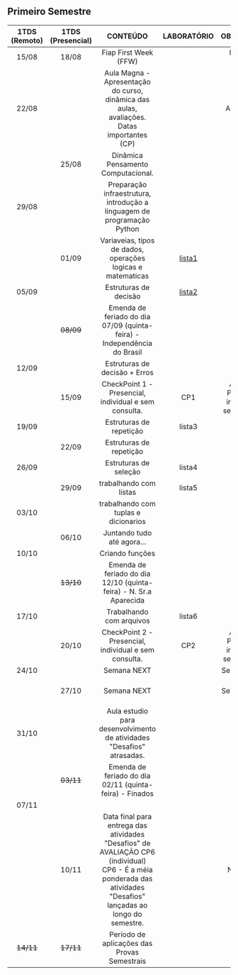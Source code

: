 ## Primeiro Semestre

| 1TDS<br>(Remoto) | 1TDS<br>(Presencial) | CONTEÚDO | LABORATÓRIO | OBSERVAÇÃO | Feriados |
|:---:|:---:|:---:|:---:|:---:|:---:|
| 15/08 | 18/08 | Fiap First Week (FFW) |  | Inicio das aulas |  |
| 22/08 |  | Aula Magna - Apresentação do curso, dinâmica das aulas, avaliações. Datas importantes (CP)  |  | Aula Magna |  |
|  | 25/08 | Dinâmica Pensamento Computacional.  |  |  |  |
| 29/08 |  | Preparação infraestrutura, introdução a linguagem de programação Python |  |  |  |
|  | 01/09 | Variaveias, tipos de dados, operações logicas e matematicas  | [lista1](https://classroom.github.com/a/zduM4ptG) |  |  |
| 05/09 |  | Estruturas de decisão | [lista2](https://classroom.github.com/a/rYJyPWAd) |  |  |
|  | <s>08/09</s> | Emenda de feriado do dia 07/09 (quinta-feira) - Independência do Brasil |  |  | 07/09 (quinta-feira) - Independência do Brasil |
| 12/09 |  | Estruturas de decisão + Erros |  |  |  |
|  | 15/09 | CheckPoint 1 - Presencial, individual e sem consulta. | CP1 | Avaliação Presencial, individual e sem consulta |  |
| 19/09 |  | Estruturas de repetição | lista3 |  |  |
|  | 22/09 | Estruturas de repetição |  |  |  |
| 26/09 |  | Estruturas de seleção | lista4 |  |  |
|  | 29/09 | trabalhando com listas | lista5 |  |  |
| 03/10 |  | trabalhando com tuplas e dicionarios |  |  |  |
|  | 06/10 | Juntando tudo até agora... |  |  |  |
| 10/10 |  | Criando funções |  |  |  |
|  | <s>13/10</s> | Emenda de feriado do dia 12/10 (quinta-feira) - N. Sr.a Aparecida |  |  | 12/10 (quinta-feira) - N. Sr.a Aparecida |
| 17/10 |  | Trabalhando com arquivos | lista6 |  |  |
|  | 20/10 | CheckPoint 2 - Presencial, individual e sem consulta. | CP2 | Avaliação Presencial, individual e sem consulta |  |
| 24/10 |  | Semana NEXT |  | Semana NEXT |  |
|  | 27/10 | Semana NEXT |  | Semana NEXT | 28/10 (sabado) - NEXT |
| 31/10 |  | Aula estudio para desenvolvimento de atividades "Desafios" atrasadas. |  |  |  |
|  | <s>03/11</s> | Emenda de feriado do dia 02/11 (quinta-feira) - Finados |  |  | 02/11 (quinta-feira) - Finados |
| 07/11 |  |  |  |  |  |
|  | 10/11 | Data final para entrega das atividades "Desafios" de AVALIAÇÃO CP6 (individual)<br>CP6 - É a méia ponderada das atividades "Desafios" lançadas ao longo do semestre. |  | NOTA CP6 |  |
| <s>14/11</s> | <s>17/11</s> | Período de aplicações das Provas Semestrais |  | Provas |  |